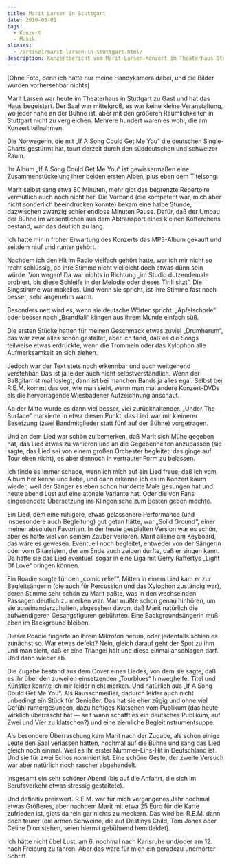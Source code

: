 ```yaml
---
title: Marit Larsen in Stuttgart
date: 2010-03-01
tags:
  - Konzert
  - Musik
aliases:
  - /artikel/marit-larsen-in-stuttgart.html/
description: Konzertbericht vom Marit-Larsen-Konzert im Theaterhaus Stuttgart
---
```

[Ohne Foto, denn ich hatte nur meine Handykamera dabei, und die Bilder wurden vorhersehbar nichts]

Marit Larsen war heute im Theaterhaus in Stuttgart zu Gast und hat das Haus begeistert. Der Saal war mittelgroß, es war keine kleine Veranstaltung, wo jeder nahe an der Bühne ist, aber mit den größeren Räumlichkeiten in Stuttgart nicht zu vergleichen. Mehrere hundert waren es wohl, die am Konzert teilnahmen.

Die Norwegerin, die mit „If A Song Could Get Me You“ die deutschen Single-Charts gestürmt hat, tourt derzeit durch den süddeutschen und schweizer Raum.

Ihr Album „If A Song Could Get Me You“ ist gewissermaßen eine Zusammenstückelung ihrer beiden ersten Alben, plus eben dem Titelsong.

Marit selbst sang etwa 80 Minuten, mehr gibt das begrenzte Repertoire vermutlich auch noch nicht her. Die Vorband (die kompetent war, mich aber nicht sonderlich beeindrucken konnte) bekam eine halbe Stunde, dazwischen zwanzig schier endlose Minuten Pause. Dafür, daß der Umbau der Bühne im wesentlichen aus dem Abtransport eines kleinen Köfferchens bestand, war das deutlich zu lang.

Ich hatte mir in froher Erwartung des Konzerts das MP3-Album gekauft und seitdem rauf und runter gehört.

Nachdem ich den Hit im Radio vielfach gehört hatte, war ich mir nicht so recht schlüssig, ob ihre Stimme nicht vielleicht doch etwas dünn sein würde. Von wegen! Da war nichts in Richtung „im Studio dutzendemale probiert, bis diese Schleife in der Melodie oder dieses Tirili sitzt“. Die Singstimme war makellos. Und wenn sie spricht, ist ihre Stimme fast noch besser, sehr angenehm warm.

Besonders nett wird es, wenn sie deutsche Wörter spricht. „Apfelschorle“ oder besser noch „Brandfall“ klingen aus ihrem Munde einfach süß.

Die ersten Stücke hatten für meinen Geschmack etwas zuviel „Drumherum“, das war zwar alles schön gestaltet, aber ich fand, daß es die Songs teilweise etwas erdrückte, wenn die Trommeln oder das Xylophon alle Aufmerksamkeit an sich ziehen.

Jedoch war der Text stets noch erkennbar und auch weitgehend verstehbar. Das ist ja leider auch nicht selbstverständlich. Wenn der Baßgitarrist mal loslegt, dann ist bei manchen Bands ja alles egal. Selbst bei R.E.M. kommt das vor, wie man sieht, wenn man mal andere Konzert-DVDs als die hervorragende Wiesbadener Aufzeichnung anschaut.

Ab der Mitte wurde es dann viel besser, viel zurückhaltender. „Under The Surface“ markierte in etwa diesen Punkt, das Lied war mit kleinerer Besetzung (zwei Bandmitglieder statt fünf auf der Bühne) vorgetragen.

Und an dem Lied war schön zu bemerken, daß Marit sich Mühe gegeben hat, das Lied etwas zu variieren und an die Gegebenheiten anzupassen (sie sagte, das Lied sei von einem großen Orchester begleitet, das ginge auf Tour eben nicht), es aber dennoch in vertrauter Form zu belassen.

Ich finde es immer schade, wenn ich mich auf ein Lied freue, daß ich vom Album her kenne und liebe, und dann erkenne ich es im Konzert kaum wieder, weil der Sänger es eben schon hunderte Male gesungen hat und heute abend Lust auf eine atonale Variante hat. Oder die von Fans eingesendete Übersetzung ins Klingonische zum Besten geben möchte.

Ein Lied, dem eine ruhigere, etwas gelassenere Performance (und insbesondere auch Begleitung) gut getan hätte, war „Solid Ground“, einer meiner absoluten Favoriten. In der heute gespielten Version war es schön, aber es hatte viel von seinem Zauber verloren. Marit alleine am Keyboard, das wäre es gewesen. Eventuell noch begleitet, entweder von der Sängerin oder vom Gitarristen, der am Ende auch zeigen durfte, daß er singen kann. Da hätte sie das Lied eventuell sogar in eine Liga mit Gerry Raffertys „Light Of Love“ bringen können.

Ein Roadie sorgte für den „comic relief“. Mitten in einem Lied kam er zur Begleitsängerin (die auch für Percussion und das Xylophon zuständig war), deren Stimme sehr schön zu Marit paßte, was in den wechselnden Passagen deutlich zu merken war. Man mußte schon genau hinhören, um sie auseinanderzuhalten, abgesehen davon, daß Marit natürlich die aufwendigeren Gesangsfiguren gebührten. Eine Backgroundsängerin muß eben im Background bleiben.

Dieser Roadie fingerte an ihrem Mikrofon herum, oder jedenfalls schien es zunächst so. War etwas defekt? Nein, gleich darauf geht der Spot zu ihm und man sieht, daß er eine Triangel hält und diese einmal anschlagen darf. Und dann wieder ab.

Die Zugabe bestand aus dem Cover eines Liedes, von dem sie sagte, daß es ihr über den zuweilen einsetzenden „Tourblues“ hinweghelfe. Titel und Künstler konnte ich mir leider nicht merken. Und natürlich aus „If A Song Could Get Me You“. Als Rausschmeißer, dadurch leider auch nicht unbedingt ein Stück für Genießer. Das hat sie eher zügig und ohne viel Gefühl runtergesungen, dazu heftiges Klatschen vom Publikum (das heute wirklich überrascht hat — seit wann schafft es ein deutsches Publikum, auf Zwei und Vier zu klatschen?) und eine ziemliche Begleitinstrumentsuppe.

Als besondere Überraschung kam Marit nach der Zugabe, als schon einige Leute den Saal verlassen hatten, nochmal auf die Bühne und sang das Lied gleich noch einmal. Weil es ihr erster Nummer-Eins-Hit in Deutschland ist. Und sie für zwei Echos nominiert ist. Eine schöne Geste, der zweite Versuch war aber natürlich noch rascher abgehandelt.

Insgesamt ein sehr schöner Abend (bis auf die Anfahrt, die sich im Berufsverkehr etwas stressig gestaltete).

Und definitiv preiswert. R.E.M. war für mich vergangenes Jahr nochmal etwas Größeres, aber nachdem Marit mit etwa 25 Euro für die Karte zufrieden ist, gibts da rein gar nichts zu meckern. Das wird bei R.E.M. dann doch teurer (die armen Schweine, die auf Destinys Child, Tom Jones oder Celine Dion stehen, seien hiermit gebührend bemitleidet).

Ich hätte nicht übel Lust, am 6. nochmal nach Karlsruhe und/oder am 12. nach Freiburg zu fahren. Aber das wäre für mich ein geradezu unerhörter Schritt.